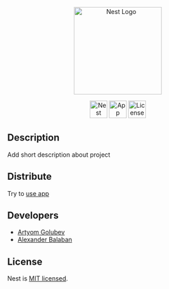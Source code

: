 <p align="center">
  <a href="http://nestjs.com/" target="blank"><img src="https://nestjs.com/img/logo-small.svg" width="200" alt="Nest Logo" /></a>
</p>

<p align="center">
    <img src="https://nestjs.com/img/logo-small.svg" width="40" alt="Nest version" />
    <img src="https://nestjs.com/img/logo-small.svg" width="40" alt="App version" />
    <img src="https://nestjs.com/img/logo-small.svg" width="40" alt="License" />
</p>

## Description

Add short description about project

## Distribute

Try to [use app](freedomindz.site/auth/sign-in)

## Developers

 - [Artyom Golubev](https://github.com/Artyom099)
 - [Alexander Balaban](https://github.com/alexanderbalaban24)

## License

Nest is [MIT licensed](LICENSE).
